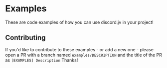 # Examples
These are code examples of how you can use discord.jv in your project!

## Contributing
If you'd like to contribute to these examples - or add a new one - please open a PR with a branch named `examples/DESCRIPTION` and the title of the PR as `[EXAMPLES] Description`
Thanks!

